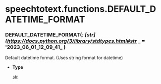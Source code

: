 # speechtotext.functions.DEFAULT_DATETIME_FORMAT


### DEFAULT_DATETIME_FORMAT(_: [str](https://docs.python.org/3/library/stdtypes.html#str_ _ = '2023_06_01_12_09_41_ )
Default datetime format. (Uses string format for datetime)


* **Type**

    [str](https://docs.python.org/3/library/stdtypes.html#str)
